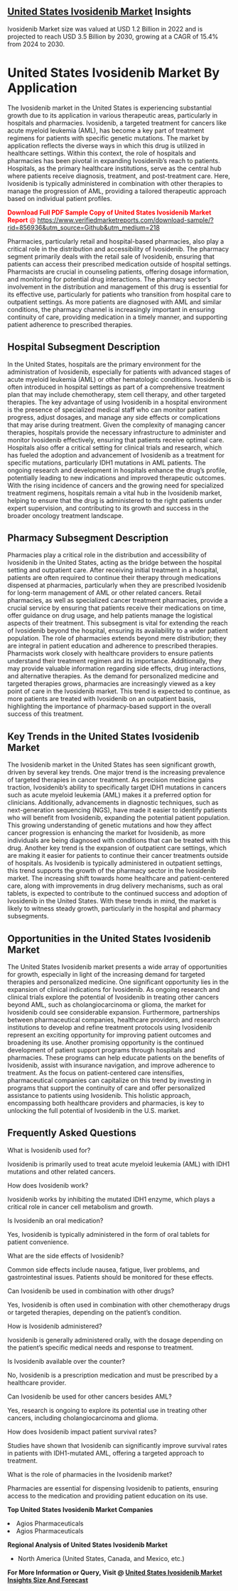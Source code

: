 <h2><a href="https://www.verifiedmarketreports.com/download-sample/?rid=856936&amp;utm_source=Github&amp;utm_medium=218" target="_blank">United States Ivosidenib Market</a> Insights</h2><p>Ivosidenib Market size was valued at USD 1.2 Billion in 2022 and is projected to reach USD 3.5 Billion by 2030, growing at a CAGR of 15.4% from 2024 to 2030.</p><p><h1>United States Ivosidenib Market By Application</h1> <p>The Ivosidenib market in the United States is experiencing substantial growth due to its application in various therapeutic areas, particularly in hospitals and pharmacies. Ivosidenib, a targeted treatment for cancers like acute myeloid leukemia (AML), has become a key part of treatment regimens for patients with specific genetic mutations. The market by application reflects the diverse ways in which this drug is utilized in healthcare settings. Within this context, the role of hospitals and pharmacies has been pivotal in expanding Ivosidenib’s reach to patients. Hospitals, as the primary healthcare institutions, serve as the central hub where patients receive diagnosis, treatment, and post-treatment care. Here, Ivosidenib is typically administered in combination with other therapies to manage the progression of AML, providing a tailored therapeutic approach based on individual patient profiles. <p><span class=""><span style="color: #ff0000;"><strong>Download Full PDF Sample Copy of United States Ivosidenib Market Report</strong> @ </span><a href="https://www.verifiedmarketreports.com/download-sample/?rid=856936&amp;utm_source=Github&amp;utm_medium=218" target="_blank">https://www.verifiedmarketreports.com/download-sample/?rid=856936&amp;utm_source=Github&amp;utm_medium=218</a></span></p> Pharmacies, particularly retail and hospital-based pharmacies, also play a critical role in the distribution and accessibility of Ivosidenib. The pharmacy segment primarily deals with the retail sale of Ivosidenib, ensuring that patients can access their prescribed medication outside of hospital settings. Pharmacists are crucial in counseling patients, offering dosage information, and monitoring for potential drug interactions. The pharmacy sector’s involvement in the distribution and management of this drug is essential for its effective use, particularly for patients who transition from hospital care to outpatient settings. As more patients are diagnosed with AML and similar conditions, the pharmacy channel is increasingly important in ensuring continuity of care, providing medication in a timely manner, and supporting patient adherence to prescribed therapies.</p> <h2>Hospital Subsegment Description</h2> <p>In the United States, hospitals are the primary environment for the administration of Ivosidenib, especially for patients with advanced stages of acute myeloid leukemia (AML) or other hematologic conditions. Ivosidenib is often introduced in hospital settings as part of a comprehensive treatment plan that may include chemotherapy, stem cell therapy, and other targeted therapies. The key advantage of using Ivosidenib in a hospital environment is the presence of specialized medical staff who can monitor patient progress, adjust dosages, and manage any side effects or complications that may arise during treatment. Given the complexity of managing cancer therapies, hospitals provide the necessary infrastructure to administer and monitor Ivosidenib effectively, ensuring that patients receive optimal care. Hospitals also offer a critical setting for clinical trials and research, which has fueled the adoption and advancement of Ivosidenib as a treatment for specific mutations, particularly IDH1 mutations in AML patients. The ongoing research and development in hospitals enhance the drug’s profile, potentially leading to new indications and improved therapeutic outcomes. With the rising incidence of cancers and the growing need for specialized treatment regimens, hospitals remain a vital hub in the Ivosidenib market, helping to ensure that the drug is administered to the right patients under expert supervision, and contributing to its growth and success in the broader oncology treatment landscape.</p> <h2>Pharmacy Subsegment Description</h2> <p>Pharmacies play a critical role in the distribution and accessibility of Ivosidenib in the United States, acting as the bridge between the hospital setting and outpatient care. After receiving initial treatment in a hospital, patients are often required to continue their therapy through medications dispensed at pharmacies, particularly when they are prescribed Ivosidenib for long-term management of AML or other related cancers. Retail pharmacies, as well as specialized cancer treatment pharmacies, provide a crucial service by ensuring that patients receive their medications on time, offer guidance on drug usage, and help patients manage the logistical aspects of their treatment. This subsegment is vital for extending the reach of Ivosidenib beyond the hospital, ensuring its availability to a wider patient population. The role of pharmacies extends beyond mere distribution; they are integral in patient education and adherence to prescribed therapies. Pharmacists work closely with healthcare providers to ensure patients understand their treatment regimen and its importance. Additionally, they may provide valuable information regarding side effects, drug interactions, and alternative therapies. As the demand for personalized medicine and targeted therapies grows, pharmacies are increasingly viewed as a key point of care in the Ivosidenib market. This trend is expected to continue, as more patients are treated with Ivosidenib on an outpatient basis, highlighting the importance of pharmacy-based support in the overall success of this treatment.</p> <h2>Key Trends in the United States Ivosidenib Market</h2> <p>The Ivosidenib market in the United States has seen significant growth, driven by several key trends. One major trend is the increasing prevalence of targeted therapies in cancer treatment. As precision medicine gains traction, Ivosidenib’s ability to specifically target IDH1 mutations in cancers such as acute myeloid leukemia (AML) makes it a preferred option for clinicians. Additionally, advancements in diagnostic techniques, such as next-generation sequencing (NGS), have made it easier to identify patients who will benefit from Ivosidenib, expanding the potential patient population. This growing understanding of genetic mutations and how they affect cancer progression is enhancing the market for Ivosidenib, as more individuals are being diagnosed with conditions that can be treated with this drug. Another key trend is the expansion of outpatient care settings, which are making it easier for patients to continue their cancer treatments outside of hospitals. As Ivosidenib is typically administered in outpatient settings, this trend supports the growth of the pharmacy sector in the Ivosidenib market. The increasing shift towards home healthcare and patient-centered care, along with improvements in drug delivery mechanisms, such as oral tablets, is expected to contribute to the continued success and adoption of Ivosidenib in the United States. With these trends in mind, the market is likely to witness steady growth, particularly in the hospital and pharmacy subsegments.</p> <h2>Opportunities in the United States Ivosidenib Market</h2> <p>The United States Ivosidenib market presents a wide array of opportunities for growth, especially in light of the increasing demand for targeted therapies and personalized medicine. One significant opportunity lies in the expansion of clinical indications for Ivosidenib. As ongoing research and clinical trials explore the potential of Ivosidenib in treating other cancers beyond AML, such as cholangiocarcinoma or glioma, the market for Ivosidenib could see considerable expansion. Furthermore, partnerships between pharmaceutical companies, healthcare providers, and research institutions to develop and refine treatment protocols using Ivosidenib represent an exciting opportunity for improving patient outcomes and broadening its use. Another promising opportunity is the continued development of patient support programs through hospitals and pharmacies. These programs can help educate patients on the benefits of Ivosidenib, assist with insurance navigation, and improve adherence to treatment. As the focus on patient-centered care intensifies, pharmaceutical companies can capitalize on this trend by investing in programs that support the continuity of care and offer personalized assistance to patients using Ivosidenib. This holistic approach, encompassing both healthcare providers and pharmacies, is key to unlocking the full potential of Ivosidenib in the U.S. market.</p> <h2>Frequently Asked Questions</h2> <p>What is Ivosidenib used for?</p> <p>Ivosidenib is primarily used to treat acute myeloid leukemia (AML) with IDH1 mutations and other related cancers.</p> <p>How does Ivosidenib work?</p> <p>Ivosidenib works by inhibiting the mutated IDH1 enzyme, which plays a critical role in cancer cell metabolism and growth.</p> <p>Is Ivosidenib an oral medication?</p> <p>Yes, Ivosidenib is typically administered in the form of oral tablets for patient convenience.</p> <p>What are the side effects of Ivosidenib?</p> <p>Common side effects include nausea, fatigue, liver problems, and gastrointestinal issues. Patients should be monitored for these effects.</p> <p>Can Ivosidenib be used in combination with other drugs?</p> <p>Yes, Ivosidenib is often used in combination with other chemotherapy drugs or targeted therapies, depending on the patient’s condition.</p> <p>How is Ivosidenib administered?</p> <p>Ivosidenib is generally administered orally, with the dosage depending on the patient’s specific medical needs and response to treatment.</p> <p>Is Ivosidenib available over the counter?</p> <p>No, Ivosidenib is a prescription medication and must be prescribed by a healthcare provider.</p> <p>Can Ivosidenib be used for other cancers besides AML?</p> <p>Yes, research is ongoing to explore its potential use in treating other cancers, including cholangiocarcinoma and glioma.</p> <p>How does Ivosidenib impact patient survival rates?</p> <p>Studies have shown that Ivosidenib can significantly improve survival rates in patients with IDH1-mutated AML, offering a targeted approach to treatment.</p> <p>What is the role of pharmacies in the Ivosidenib market?</p> <p>Pharmacies are essential for dispensing Ivosidenib to patients, ensuring access to the medication and providing patient education on its use.</p> </p><p><strong>Top United States Ivosidenib Market Companies</strong></p><div data-test-id=""><p><li>Agios Pharmaceuticals</li><li> Agios Pharmaceuticals</li></p><div><strong>Regional Analysis of&nbsp;United States Ivosidenib Market</strong></div><ul><li dir="ltr"><p dir="ltr">North America&nbsp;(United States, Canada, and Mexico, etc.)</p></li></ul><p><strong>For More Information or Query, Visit @&nbsp;</strong><strong><a href="https://www.verifiedmarketreports.com/product/ivosidenib-market/?utm_source=Github&amp;utm_medium=218" target="_blank">United States Ivosidenib Market Insights Size And Forecast</a></strong></p></div>
